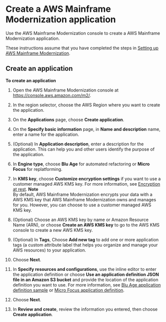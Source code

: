 # Create a AWS Mainframe Modernization application<a name="applications-m2-create"></a>

Use the AWS Mainframe Modernization console  to create a AWS Mainframe Modernization application\. 

These instructions assume that you have completed the steps in [Setting up AWS Mainframe Modernization](setting-up.md)\.

## Create an application<a name="applications-m2-create-console"></a>

**To create an application**

1. Open the AWS Mainframe Modernization console at [https://console\.aws\.amazon\.com/m2/](https://console.aws.amazon.com/m2/)\.

1. In the region selector, choose the AWS Region where you want to create the application\.

1. On the **Applications** page, choose **Create application**\.

1. On the **Specify basic information** page, in **Name and description** name, enter a name for the application\.

1. \(Optional\) In **Application description**, enter a description for the application\. This can help you and other users identify the purpose of the application\.

1. In **Engine type**, choose **Blu Age** for automated refactoring or **Micro Focus** for replatforming\.

1. In **KMS key**, choose **Customize encryption settings** if you want to use a customer managed AWS KMS key\. For more information, see [Encryption at rest](data-protection.md#encryption-rest)\.
**Note**  
By default, AWS Mainframe Modernization encrypts your data with a AWS KMS key that AWS Mainframe Modernization owns and manages for you\. However, you can choose to use a customer managed AWS KMS key\.

1. \(Optional\) Choose an AWS KMS key by name or Amazon Resource Name \(ARN\), or choose **Create an AWS KMS key** to go to the AWS KMS console to create a new AWS KMS key\.

1. \(Optional\) In **Tags**, Choose **Add new tag** to add one or more application tags \(a custom attribute label that helps you organize and manage your AWS resources\) to your application\.

1. Choose **Next**\.

1. In **Specify resources and configurations**, use the inline editor to enter the application definition or choose **Use an application definition JSON file in an Amazon S3 bucket** and provide the location of the application definition you want to use\. For more information, see [Blu Age application definition sample](applications-m2-definition.md#applications-m2-definition-ba) or [Micro Focus application definition](applications-m2-definition.md#applications-m2-definition-mf)\.

1. Choose **Next**\.

1. In **Review and create**, review the information you entered, then choose **Create application**\.